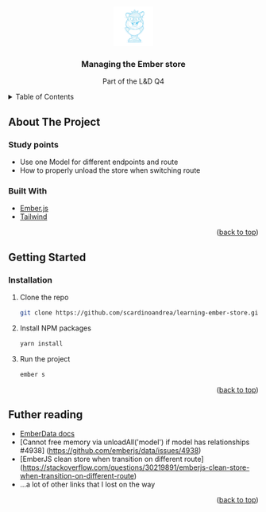 <div id="top"></div>

<!-- PROJECT LOGO -->
<br />
<div align="center">
  <a href="https://github.com/scardinoandrea/learning-ember-store">
    <img src="public/images/logo.webp" alt="Logo" width="80" height="80"> 
  </a>

<h3 align="center">Managing the Ember store </h3>

  <p align="center">
    Part of the L&D Q4
  </p>
</div>

<!-- TABLE OF CONTENTS -->
<details>
  <summary>Table of Contents</summary>
  <ol>
    <li>
      <a href="#about-the-project">About The Project</a>
      <ul>
        <li><a href="#study-points">Study points</a></li>
      </ul>
      <ul>
        <li><a href="#built-with">Built With</a></li>
      </ul>
    </li>
    <li>
      <a href="#getting-started">Getting Started</a>
      <ul>
        <li><a href="#installation">Installation</a></li>
      </ul>
    </li>
    <li><a href="#futher-reading">Futher reading</a></li>
  </ol>
</details>

<!-- ABOUT THE PROJECT -->

## About The Project

### Study points

- Use one Model for different endpoints and route
- How to properly unload the store when switching route

### Built With

- [Ember.js](https://emberjs.com/)
- [Tailwind](https://tailwindcss.com/)

<p align="right">(<a href="#top">back to top</a>)</p>

<!-- GETTING STARTED -->

## Getting Started

### Installation

1. Clone the repo
   ```sh
   git clone https://github.com/scardinoandrea/learning-ember-store.git
   ```
2. Install NPM packages
   ```sh
   yarn install
   ```
3. Run the project
   ```sh
   ember s
   ```

<p align="right">(<a href="#top">back to top</a>)</p>

<!-- ACKNOWLEDGMENTS -->

## Futher reading

- [EmberData docs](https://guides.emberjs.com/release/models/)
- [Cannot free memory via unloadAll('model') if model has relationships #4938] (https://github.com/emberjs/data/issues/4938)
- [EmberJS clean store when transition on different route] (https://stackoverflow.com/questions/30219891/emberjs-clean-store-when-transition-on-different-route)
- ...a lot of other links that I lost on the way

<p align="right">(<a href="#top">back to top</a>)</p>
